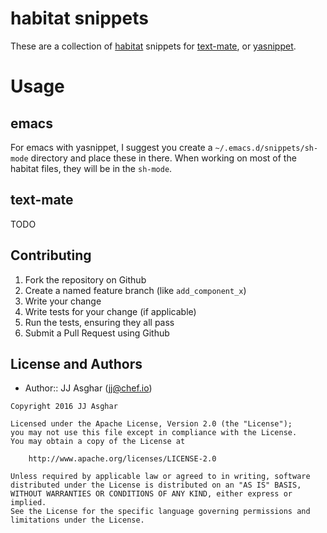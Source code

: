 # habitat snippets

These are a collection of [habitat][habitat] snippets for [text-mate][text], or [yasnippet][ya].

# Usage

## emacs
For emacs with yasnippet, I suggest you create a `~/.emacs.d/snippets/sh-mode` directory
and place these in there. When working on most of the habitat files, they will be
in the `sh-mode`.

## text-mate

TODO

## Contributing
1. Fork the repository on Github
2. Create a named feature branch (like `add_component_x`)
3. Write your change
4. Write tests for your change (if applicable)
5. Run the tests, ensuring they all pass
6. Submit a Pull Request using Github

## License and Authors
- Author:: JJ Asghar (jj@chef.io)

```text
Copyright 2016 JJ Asghar

Licensed under the Apache License, Version 2.0 (the "License");
you may not use this file except in compliance with the License.
You may obtain a copy of the License at

    http://www.apache.org/licenses/LICENSE-2.0

Unless required by applicable law or agreed to in writing, software
distributed under the License is distributed on an "AS IS" BASIS,
WITHOUT WARRANTIES OR CONDITIONS OF ANY KIND, either express or implied.
See the License for the specific language governing permissions and
limitations under the License.
```

[habitat]: https://www.habitat.sh
[text]: https://macromates.com/
[ya]: https://github.com/joaotavora/yasnippet
